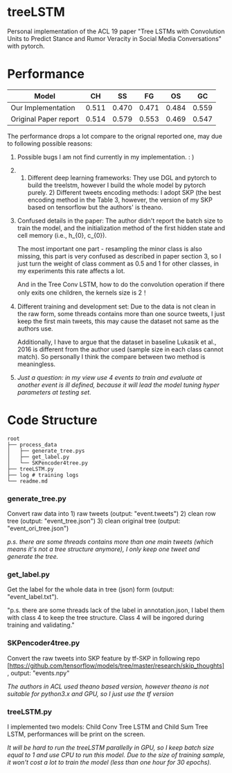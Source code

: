 # treeLSTM
Personal implementation of the ACL 19 paper "Tree LSTMs with Convolution Units to Predict Stance and Rumor Veracity in Social Media Conversations" with pytorch.

# Performance
|Model|CH|SS|FG|OS|GC|
| ---------- | :----------: | :-----------:  | :-----------: | :-----------:  | :-----------: |
|Our Implementation   |  0.511   |   0.470 |  0.471  |  0.484  |  0.559  |
|Original Paper report|  0.514   |   0.579 |  0.553  |  0.469  |  0.547  |


The performance drops a lot compare to the orignal reported one, may due to following possible reasons:

1. Possible bugs I am not find currently in my implementation. : )
2. 1) Different deep learning frameworks: They use DGL and pytorch to build the treelstm, however I build the whole model by pytorch purely. 2) Different tweets encoding methods: I adopt SKP (the best encoding method in the Table 3, however, the version of my SKP based on tensorflow but the authors' is theano.
3. Confused details in the paper: The author didn't report the batch size to train the model, and the initialization method of the first      hidden state and cell memory (i.e., h_{0}, c_{0}). 
   
   The most important one part - resampling the minor class is also missing, this part is very confused as described in paper section 3, so I just turn the weight of class comment as 0.5 and 1 for other classes, in my experiments this rate affects a lot. 
   
   And in the Tree Conv LSTM, how to do the convolution operation if there only exits one children, the kernels size is 2！
4. Different training and development set: Due to the data is not clean in the raw form, some threads contains more than one source tweets, I just keep the first main tweets, this may cause the dataset not same as the authors use. 
   
   Additionally, I have to argue that the dataset in baseline Lukasik et al., 2016 is different from the author used (sample size in each class cannot match). So personally I think the compare between two method is meaningless. 
5. *Just a question: in my view use 4 events to train and evaluate at another event is ill defined, because it will lead the model tuning hyper parameters at testing set.*


# Code Structure
```
root
├── process_data
│   ├── generate_tree.pys
│   ├── get_label.py
│   └── SKPencoder4tree.py
├── treeLSTM.py
├── log # training logs
└── readme.md
```
### generate_tree.py
Convert raw data into 1) raw tweets (output: "event.tweets") 2) clean row tree (output:  "event_tree.json")  3) clean original tree (output: "event_ori_tree.json")

*p.s. there are some threads contains more than one main tweets (which means it's not a tree structure anymore), I only keep one tweet and generate the tree.*
### get_label.py
Get the label for the whole data in tree (json) form (output: "event_label.txt").

"p.s. there are some threads lack of the label in annotation.json, I label them with class 4 to keep the tree structure. Class 4 will be ingored during training and validating."
### SKPencoder4tree.py
Convert the raw tweets into SKP feature by tf-SKP in following repo [https://github.com/tensorflow/models/tree/master/research/skip_thoughts], output: "events.npy"

*The authors in ACL used theano based version, however theano is not suitable for python3.x and GPU, so I just use the tf version*
### treeLSTM.py
I implemented two models: Child Conv Tree LSTM and Child Sum Tree LSTM, performances will be print on the screen.

*It will be hard to run the treeLSTM parallelly in GPU, so I keep batch size equal to 1 and use CPU to run this model. Due to the size of training sample, it won't cost a lot to train the model (less than one hour for 30 epochs).*
